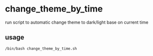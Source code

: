 # change_theme_by_time

run script to automatic change theme to dark/light base on current time

## usage

```bash
/bin/bash change_theme_by_time.sh
```
